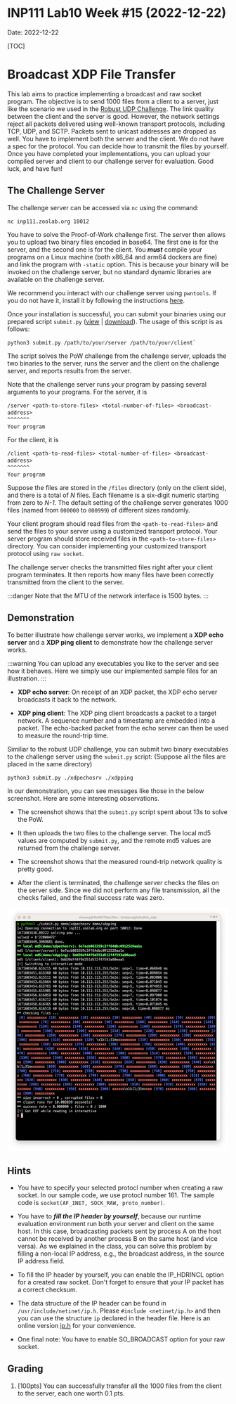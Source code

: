 # INP111 Lab10 Week #15 (2022-12-22)

Date: 2022-12-22

[TOC]

# Broadcast XDP File Transfer

This lab aims to practice implementing a broadcast and raw socket program. The objective is to send 1000 files from a client to a server, just like the scenario we used in the [Robust UDP Challenge](https://md.zoolab.org/s/zniK2CzAA). The link quality between the client and the server is good. However, the network settings reject all packets delivered using well-known transport protocols, including TCP, UDP, and SCTP. Packets sent to unicast addresses are dropped as well. You have to implement both the server and the client. We do not have a spec for the protocol. You can decide how to transmit the files by yourself. Once you have completed your implementations, you can upload your compiled server and client to our challenge server for evaluation. Good luck, and have fun!

## The Challenge Server

The challenge server can be accessed via ``nc`` using the command:
```
nc inp111.zoolab.org 10012
```
You have to solve the Proof-of-Work challenge first. The server then allows you to upload two binary files encoded in base64. The first one is for the server, and the second one is for the client. You ***must*** compile your programs on a Linux machine (both x86_64 and arm64 dockers are fine) and link the program with `-static` option. This is because your binary will be invoked on the challenge server, but no standard dynamic libraries are available on the challenge server.

We recommend you interact with our challenge server using `pwntools`. If you do not have it, install it by following the instructions [here](https://md.zoolab.org/s/EleTCdAQ5).

Once your installation is successful, you can submit your binaries using our prepared script `submit.py` ([view](https://inp111.zoolab.org/code.html?file=lab10/submit.py) | [download](https://inp111.zoolab.org/lab10/submit.py)). The usage of this script is as follows:
```
python3 submit.py /path/to/your/server /path/to/your/client`
```
The script solves the PoW challenge from the challenge server, uploads the two binaries to the server, runs the server and the client on the challenge server, and reports results from the server.

Note that the challenge server runs your program by passing several arguments to your programs. For the server, it is
```
/server <path-to-store-files> <total-number-of-files> <broadcast-address>
^^^^^^^
Your program
```
For the client, it is
```
/client <path-to-read-files> <total-number-of-files> <broadcast-address>
^^^^^^^
Your program
```
Suppose the files are stored in the `/files` directory (only on the client side), and there is a total of *N* files. Each filename is a six-digit numeric starting from zero to *N-1*. The default setting of the challenge server generates 1000 files (named from `000000` to `000999`) of different sizes randomly.

Your client program should read files from the `<path-to-read-files>` and send the files to your server using a customized transport protocol. Your server program should store received files in the `<path-to-store-files>` directory. You can consider implementing your customized transport protocol using `raw socket`.

The challenge server checks the transmitted files right after your client program terminates. It then reports how many files have been correctly transmitted from the client to the server.

:::danger
Note that the MTU of the network interface is 1500 bytes.
:::

## Demonstration

To better illustrate how challenge server works, we implement a **XDP echo server** and a **XDP ping client** to demonstrate how the challenge server works.

:::warning
You can upload any executables you like to the server and see how it behaves. Here we simply use our implemented sample files for an illustration.
:::

- **XDP echo server**:
   On receipt of an XDP packet, the XDP echo server broadcasts it back to the network.

- **XDP ping client**:
   The XDP ping client broadcasts a packet to a target network. A sequence number and a timestamp are embedded into a packet. The echo-backed packet from the echo server can then be used to measure the round-trip time. 

Similiar to the robust UDP challenge, you can submit two binary executables to the challenge server using the `submit.py` script: (Suppose all the files are placed in the same directory)
```
python3 submit.py ./xdpechosrv ./xdpping
```
In our demonstration, you can see messages like those in the below screenshot. Here are some interesting observations.

- The screenshot shows that the `submit.py` script spent about 13s to solve the PoW.

- It then uploads the two files to the challenge server. The local md5 values are computed by `submit.py`, and the remote md5 values are returned from the challenge server.

- The screenshot shows that the measured round-trip network quality is pretty good.

- After the client is terminated, the challenge server checks the files on the server side. Since we did not perform any file transmission, all the checks failed, and the final success rate was zero.

![submit-xdpecho-ping](./submit-xdpecho-ping.png)

## Hints

- You have to specify your selected protocl number when creating a raw socket. In our sample code, we use protocl number 161. The sample code is `socket(AF_INET, SOCK_RAW, proto_number)`.

- You have to ***fill the IP header by yourself***, because our runtime evaluation environment run both your server and client on the same host. In this case, broadcasting packets sent by process A on the host cannot be received by another process B on the same host (and vice versa). As we explained in the class, you can solve this problem by filling a non-local IP address, e.g., the broadcast address, in the source IP address field.

- To fill the IP header by yourself, you can enable the IP_HDRINCL option for a created raw socket. Don't forget to ensure that your IP packet has a correct checksum.

- The data structure of the IP header can be found in `/usr/include/netinet/ip.h`. Please `#include <netinet/ip.h>` and then you can use the structure `ip` declared in the header file. Here is an online version [ip.h](https://inp111.zoolab.org/code.html?file=lab10/ip.h) for your convenience. 

- One final note: You have to enable SO_BROADCAST option for your raw socket.

## Grading

1. [100pts] You can successfully transfer all the 1000 files from the client to the server, each one worth 0.1 pts.
